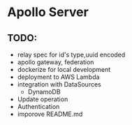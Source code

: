 # Apollo Server

## TODO:

- relay spec for id's type,uuid encoded
- apollo gateway, federation
- dockerize for local development
- deployment to AWS Lambda
- integration with DataSources
  - DynamoDB
- Update operation
- Authentication
- imporove README.md